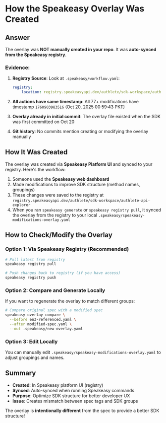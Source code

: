 # How the Speakeasy Overlay Was Created

## Answer

The overlay was **NOT manually created in your repo**. It was **auto-synced from the Speakeasy registry**.

### Evidence:

1. **Registry Source**: Look at `.speakeasy/workflow.yaml`:
   ```yaml
   registry:
       location: registry.speakeasyapi.dev/authlete/sdk-workspace/authlete-api-explorer
   ```

2. **All actions have same timestamp**: All 77+ modifications have timestamp `1760903983516` (Oct 20, 2025 00:59:43 PKT)

3. **Overlay already in initial commit**: The overlay file existed when the SDK was first committed on Oct 20

4. **Git history**: No commits mention creating or modifying the overlay manually

## How It Was Created

The overlay was created via **Speakeasy Platform UI** and synced to your registry. Here's the workflow:

1. Someone used the **Speakeasy web dashboard**
2. Made modifications to improve SDK structure (method names, groupings)
3. These changes were saved to the registry at `registry.speakeasyapi.dev/authlete/sdk-workspace/authlete-api-explorer`
4. When you ran `speakeasy generate` or `speakeasy registry pull`, it synced the overlay from the registry to your local `.speakeasy/speakeasy-modifications-overlay.yaml`

## How to Check/Modify the Overlay

### Option 1: Via Speakeasy Registry (Recommended)
```bash
# Pull latest from registry
speakeasy registry pull

# Push changes back to registry (if you have access)
speakeasy registry push
```

### Option 2: Compare and Generate Locally
If you want to regenerate the overlay to match different groups:

```bash
# Compare original spec with a modified spec
speakeasy overlay compare \
  --before en3-referenced.yaml \
  --after modified-spec.yaml \
  --out .speakeasy/new-overlay.yaml
```

### Option 3: Edit Locally
You can manually edit `.speakeasy/speakeasy-modifications-overlay.yaml` to adjust groupings and names.

## Summary

- **Created**: In Speakeasy platform UI (registry)
- **Synced**: Auto-synced when running Speakeasy commands
- **Purpose**: Optimize SDK structure for better developer UX
- **Issue**: Creates mismatch between spec tags and SDK groups

The overlay is **intentionally different** from the spec to provide a better SDK structure!

